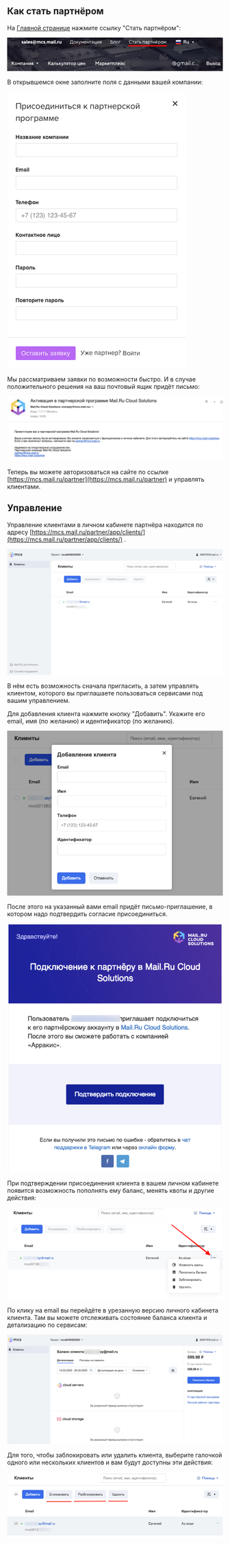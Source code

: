 Как стать партнёром
-------------------

На [Главной странице](https://mcs.mail.ru/) нажмите ссылку "Стать партнёром":

![](./assets/1582199176558-1582199176558.png)

В открывшемся окне заполните поля с данными вашей компании:

![](./assets/1549553769213-img-2019-02-07-18-35-16.png)

Мы рассматриваем заявки по возможности быстро. И в случае положительного решения на ваш почтовый ящик придёт письмо:

![](./assets/1549553918490-img-2019-02-07-18-37-42.png)

Теперь вы можете авторизоваться на сайте по ссылке [https://mcs.mail.ru/partner](https://mcs.mail.ru/partner) и управлять клиентами.

Управление
----------

Управление клиентами в личном кабинете партнёра находится по адресу [https://mcs.mail.ru/partner/app/clients/](https://mcs.mail.ru/partner/app/clients/) .

![](./assets/1582199257331-1582199257331.png)

В нём есть возможность сначала пригласить, а затем управлять клиентом, которого вы приглашаете пользоваться сервисами под вашим управлением.

Для добавления клиента нажмите кнопку "Добавить". Укажите его email, имя (по желанию) и идентификатор (по желанию).

![](./assets/1582199290893-1582199290893.png)

После этого на указанный вами email придёт письмо-приглашение, в котором надо подтвердить согласие присоединиться.

![](./assets/1549469053015-img-2019-02-06-19-03-04.png)

При подтверждении присоединения клиента в вашем личном кабинете появится возможность пополнять ему баланс, менять квоты и другие действия:

![](./assets/1582199336245-1582199336245.png)

По клику на email вы перейдёте в урезанную версию личного кабинета клиента. Там вы можете отслеживать состояние баланса клиента и детализацию по сервисам:

![](./assets/1582199415329-1582199415329.png)

Для того, чтобы заблокировать или удалить клиента, выберите галочкой одного или нескольких клиентов и вам будут доступны эти действия:

![](./assets/1582199472417-1582199472417.png)
